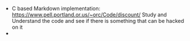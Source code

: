 * C based Markdown implementation: https://www.pell.portland.or.us/~orc/Code/discount/
Study and Understand the code and see if there is something that can be hacked on it 
* 
